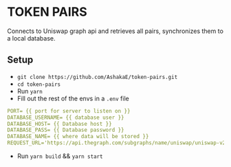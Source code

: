 # TOKEN PAIRS

Connects to Uniswap graph api and retrieves all pairs, synchronizes them to a local database.

## Setup
- ``git clone https://github.com/AshakaE/token-pairs.git``
-  ``cd token-pairs``   
- Run ``yarn``
- Fill out the rest of the envs in a `.env` file
```yml
PORT= {{ port for server to listen on }}
DATABASE_USERNAME= {{ database user }}
DATABASE_HOST= {{ Database host }}
DATABASE_PASS= {{ Database password }}
DATABASE_NAME= {{ where data will be stored }}
REQUEST_URL='https://api.thegraph.com/subgraphs/name/uniswap/uniswap-v2'
```
- Run ``yarn build`` &&  ``yarn start``